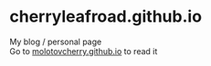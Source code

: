 # cherryleafroad.github.io

My blog / personal page  
Go to [molotovcherry.github.io](https://cherryleafroad.github.io) to read it
